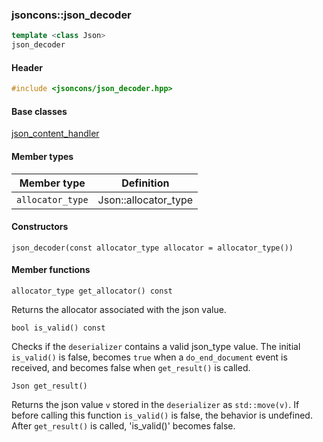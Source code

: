 ### jsoncons::json_decoder

```c++
template <class Json>
json_decoder
```

#### Header
```c++
#include <jsoncons/json_decoder.hpp>
```

#### Base classes

[json_content_handler](json_content_handler.md)

#### Member types

Member type                         |Definition
------------------------------------|------------------------------
`allocator_type`|Json::allocator_type

#### Constructors

    json_decoder(const allocator_type allocator = allocator_type())

#### Member functions

    allocator_type get_allocator() const
Returns the allocator associated with the json value.

    bool is_valid() const
Checks if the `deserializer` contains a valid json_type value. The initial `is_valid()` is false, becomes `true` when a `do_end_document` event is received, and becomes false when `get_result()` is called.

    Json get_result()
Returns the json value `v` stored in the `deserializer` as `std::move(v)`. If before calling this function `is_valid()` is false, the behavior is undefined. After `get_result()` is called, 'is_valid()' becomes false.
